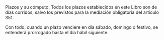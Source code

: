 Plazos y su cómputo. Todos los plazos establecidos en este Libro son de días corridos, salvo los previstos para la mediación obligatoria del artículo 351.

Con todo, cuando un plazo venciere en día sábado, domingo o festivo, se entenderá prorrogado hasta el día hábil siguiente.